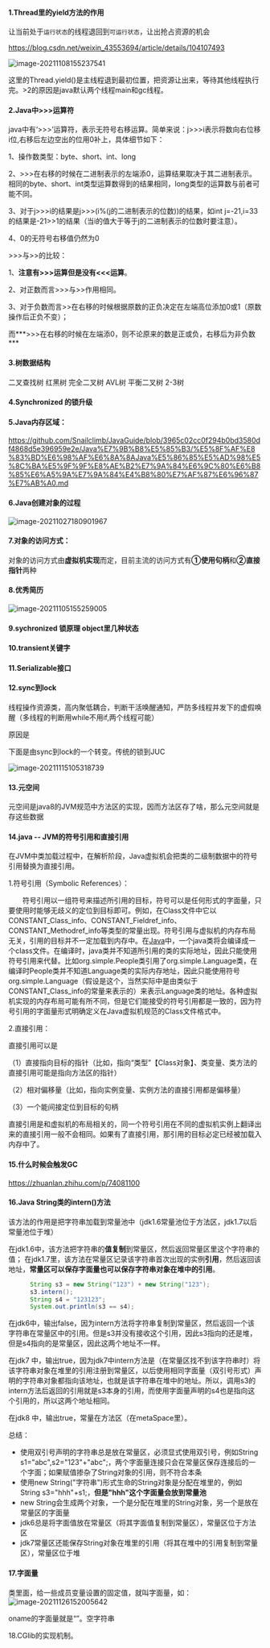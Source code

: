 #### 1.Thread里的yield方法的作用

让当前处于`运行状态`的线程退回到`可运行状态`，让出抢占资源的机会

https://blog.csdn.net/weixin_43553694/article/details/104107493

![image-20211108155237541](images/image-20211108155237541.png)

这里的Thread.yield()是主线程退到最初位置，把资源让出来，等待其他线程执行完。>2的原因是java默认两个线程main和gc线程。

#### 2.Java中>>>运算符


java中有‘>>>’运算符，表示无符号右移运算。简单来说：j>>>i表示将数向右位移i位,右移后左边空出的位用0补上，具体细节如下：

1、操作数类型：byte、short、int、long

2、>>>在右移的时候在二进制表示的左端添0，运算结果取决于其二进制表示。相同的byte、short、int类型运算数得到的结果相同，long类型的运算数与前者可能不同。

3、对于j>>>i的结果是j>>>(i%(j的二进制表示的位数))的结果，如int j=-21,i=33 的结果是-21>>1的结果（当i的值大于等于j的二进制表示的位数时要注意）。

4、0的无符号右移值仍然为0

\>>>与>>的比较：

1、**注意有>>>运算但是没有<<<运算**。

2、对正数而言>>>与>>作用相同。

3、对于负数而言>>在右移的时候根据原数的正负决定在左端高位添加0或1（原数操作后正负不变）；

而***>>>在右移的时候在左端添0，则不论原来的数是正或负，右移后为非负数***



#### 3.树数据结构

二叉查找树 红黑树 完全二叉树  AVL树   平衡二叉树  2-3树



#### 4.Synchronized 的锁升级

#### 5.Java内存区域：

https://github.com/Snailclimb/JavaGuide/blob/3965c02cc0f294b0bd3580df4868d5e396959e2e/Java%E7%9B%B8%E5%85%B3/%E5%8F%AF%E8%83%BD%E6%98%AF%E6%8A%8AJava%E5%86%85%E5%AD%98%E5%8C%BA%E5%9F%9F%E8%AE%B2%E7%9A%84%E6%9C%80%E6%B8%85%E6%A5%9A%E7%9A%84%E4%B8%80%E7%AF%87%E6%96%87%E7%AB%A0.md



#### 6.Java创建对象的过程

![image-20211027180901967](images/image-20211027180901967.png)





#### 7.对象的访问方式：

对象的访问方式由**虚拟机实现**而定，目前主流的访问方式有**①使用句柄**和**②直接指针**两种

#### 8.优秀简历

![image-20211105155259005](images/image-20211105155259005.png)



#### 9.sychronized 锁原理 object里几种状态

#### 10.transient关键字

#### 11.Serializable接口

#### 12.sync到lock

线程操作资源类，高内聚低耦合，判断干活唤醒通知，严防多线程并发下的虚假唤醒（多线程的判断用while不用if,两个线程可能）

原因是

下面是由sync到lock的一个转变。传统的锁到JUC

![image-20211115105318739](images/image-20211115105318739.png)

#### 13.元空间

元空间是java8的JVM规范中方法区的实现，因而方法区存了啥，那么元空间就是存这些数据

#### 14.java -- JVM的符号引用和直接引用

在JVM中类加载过程中，在解析阶段，Java虚拟机会把类的二级制数据中的符号引用替换为直接引用。

1.符号引用（Symbolic References）：

　　符号引用以一组符号来描述所引用的目标，符号可以是任何形式的字面量，只要使用时能够无歧义的定位到目标即可。例如，在Class文件中它以CONSTANT_Class_info、CONSTANT_Fieldref_info、CONSTANT_Methodref_info等类型的常量出现。符号引用与虚拟机的内存布局无关，引用的目标并不一定加载到内存中。在[Java](http://lib.csdn.net/base/javaee)中，一个java类将会编译成一个class文件。在编译时，java类并不知道所引用的类的实际地址，因此只能使用符号引用来代替。比如org.simple.People类引用了org.simple.Language类，在编译时People类并不知道Language类的实际内存地址，因此只能使用符号org.simple.Language（假设是这个，当然实际中是由类似于CONSTANT_Class_info的常量来表示的）来表示Language类的地址。各种虚拟机实现的内存布局可能有所不同，但是它们能接受的符号引用都是一致的，因为符号引用的字面量形式明确定义在Java虚拟机规范的Class文件格式中。

2.直接引用：

 直接引用可以是

（1）直接指向目标的指针（比如，指向“类型”【Class对象】、类变量、类方法的直接引用可能是指向方法区的指针）

（2）相对偏移量（比如，指向实例变量、实例方法的直接引用都是偏移量）

（3）一个能间接定位到目标的句柄

直接引用是和虚拟机的布局相关的，同一个符号引用在不同的虚拟机实例上翻译出来的直接引用一般不会相同。如果有了直接引用，那引用的目标必定已经被加载入内存中了。

#### 15.什么时候会触发GC

https://zhuanlan.zhihu.com/p/74081100

#### 16.Java String类的intern()方法

该方法的作用是把字符串加载到常量池中（jdk1.6常量池位于方法区，jdk1.7以后常量池位于堆）

在jdk1.6中，该方法把字符串的**值复制**到常量区，然后返回常量区里这个字符串的值；
在jdk1.7里，该方法在常量区记录该字符串首次出现的实例**引用**，然后返回该地址，**常量区可以保存字面量也可以保存字符串对象在堆中的引用**。

```java
      String s3 = new String("123") + new String("123");     
      s3.intern();        
      String s4 = "123123";        
      System.out.println(s3 == s4);
```

在jdk6中，输出false，因为intern方法将字符串复制到常量区，然后返回一个该字符串在常量区中的引用。但是s3并没有接收这个引用，因此s3指向的还是堆，但是s4指向的是常量区，因此这两个地址不一样。

在jdk7 中，输出true，因为jdk7中intern方法是（在常量区找不到该字符串时）将该字符串对象在堆里的引用注册到常量区，以后使用相同字面量（双引号形式）声明的字符串对象都指向该地址，也就是该字符串在堆中的地址。所以，调用s3的intern方法后返回的引用就是s3本身的引用，而使用字面量声明的s4也是指向这个引用的，所以这两个地址相同。

在jdk8 中，输出true，常量在方法区（在metaSpace里）。

总结：

- 使用双引号声明的字符串总是放在常量区，必须显式使用双引号，例如String s1="abc",s2="123"+"abc";，两个字面量连接只会在常量区保存连接后的一个字面；如果赋值掺杂了String对象的引用，则不符合本条
- 使用new String("字符串")形式生命的String对象是分配在堆里的，例如String s3="hhh"+s1;，**但是"hhh"这个字面量会放到常量池**
- new String会生成两个对象，一个是分配在堆里的String对象，另一个是放在常量区的字面量
- jdk6总是将字面值放在常量区（将其字面值复制到常量区），常量区位于方法区
- jdk7常量区还能保存String对象在堆里的引用（将其在堆中的引用复制到常量区），常量区位于堆

#### 17.字面量

类里面，给一些成员变量设置的固定值，就叫字面量，如：
![image-20211126152005642](images/image-20211126152005642.png)

oname的字面量就是“”。空字符串

18.CGlib的实现机制。